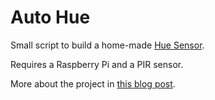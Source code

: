 # Auto Hue

Small script to build a home-made [Hue Sensor][hue-sensor].

Requires a Raspberry Pi and a PIR sensor.

More about the project in [this blog post][hue-post].


[hue-sensor]: https://www2.meethue.com/en-us/p/hue-motion-sensor/046677473389
[hue-post]: http://mussol.org/2018/01/30/build-your-own-hue-sensor/
